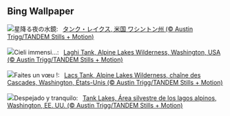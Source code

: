 ## Bing Wallpaper
![](https://www.bing.com/th?id=OHR.TankLakes_JA-JP1667519475_UHD.jpg&w=1000)星降る夜の水鏡:&nbsp;&ensp;[タンク・レイクス, 米国 ワシントン州 (© Austin Trigg/TANDEM Stills + Motion)](https://www.bing.com/th?id=OHR.TankLakes_JA-JP1667519475_UHD.jpg)
<br><br/>
![](https://www.bing.com/th?id=OHR.TankLakes_IT-IT8921224847_UHD.jpg&w=1000)Cieli immensi...:&nbsp;&ensp;[Laghi Tank, Alpine Lakes Wilderness, Washington, USA (© Austin Trigg/TANDEM Stills + Motion)](https://www.bing.com/th?id=OHR.TankLakes_IT-IT8921224847_UHD.jpg)
<br><br/>
![](https://www.bing.com/th?id=OHR.TankLakes_FR-FR1812673020_UHD.jpg&w=1000)Faites un vœu !:&nbsp;&ensp;[Lacs Tank, Alpine Lakes Wilderness, chaîne des Cascades, Washington, États-Unis (© Austin Trigg/TANDEM Stills + Motion)](https://www.bing.com/th?id=OHR.TankLakes_FR-FR1812673020_UHD.jpg)
<br><br/>
![](https://www.bing.com/th?id=OHR.TankLakes_ES-ES1860818071_UHD.jpg&w=1000)Despejado y tranquilo:&nbsp;&ensp;[Tank Lakes, Área silvestre de los lagos alpinos, Washington, EE. UU. (© Austin Trigg/TANDEM Stills + Motion)](https://www.bing.com/th?id=OHR.TankLakes_ES-ES1860818071_UHD.jpg)
<br><br/>
